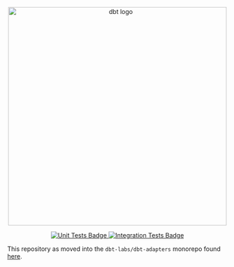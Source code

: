 <p align="center">
  <img src="https://raw.githubusercontent.com/dbt-labs/dbt/ec7dee39f793aa4f7dd3dae37282cc87664813e4/etc/dbt-logo-full.svg" alt="dbt logo" width="500"/>
</p>
<p align="center">
  <a href="https://github.com/dbt-labs/dbt-snowflake/actions/workflows/main.yml">
    <img src="https://github.com/dbt-labs/dbt-snowflake/actions/workflows/main.yml/badge.svg?event=push" alt="Unit Tests Badge"/>
  </a>
  <a href="https://github.com/dbt-labs/dbt-snowflake/actions/workflows/integration.yml">
    <img src="https://github.com/dbt-labs/dbt-snowflake/actions/workflows/integration.yml/badge.svg?event=push" alt="Integration Tests Badge"/>
  </a>
</p>

This repository as moved into the `dbt-labs/dbt-adapters` monorepo found
[here](https://www.github.com/dbt-labs/dbt-adapters).
